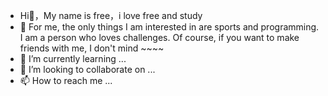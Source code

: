 - Hi👋，My name is free，i love free and study
- 👀 For me, the only things I am interested in are sports and programming. I am a person who loves challenges. Of course, if you want to make friends with me, I don't         mind ~~~~
- 🌱 I’m currently learning ...
- 💞️ I’m looking to collaborate on ...
- 📫 How to reach me ...
<!---
Amustrive/Amustrive is a ✨ special ✨ repository because its `README.md` (this file) appears on your GitHub profile.
You can click the Preview link to take a look at your changes.
--->

